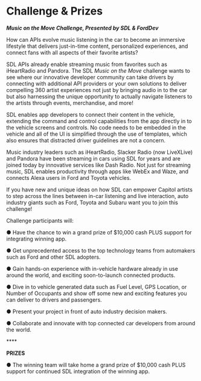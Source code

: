 # Challenge & Prizes

_**Music on the Move Challenge, Presented by SDL & FordDev**_

How can APIs evolve music listening in the car to become an immersive lifestyle that delivers just-in-time content, personalized experiences, and connect fans with all aspects of their favorite artists?

SDL APIs already enable streaming music from favorites such as iHeartRadio and Pandora. The SDL _Music on the Move_ challenge wants to see where our innovative developer community can take drivers by connecting with additional API providers or your own solutions to deliver compelling 360 artist experiences not just by bringing audio in to the car but also harnessing the unique opportunity to actually navigate listeners to the artists through events, merchandise, and more!

SDL enables app developers to connect their content in the vehicle, extending the command and control capabilities from the app directly in to the vehicle screens and controls. No code needs to be embedded in the vehicle and all of the UI is simplified through the use of templates, which also ensures that distracted driver guidelines are not a concern.

Music industry leaders such as iHeartRadio, Slacker Radio \(now LiveXLive\) and Pandora have been streaming in cars using SDL for years and are joined today by innovative services like Dash Radio. Not just for streaming music, SDL enables productivity through apps like WebEx and Waze, and connects Alexa users in Ford and Toyota vehicles.

If you have new and unique ideas on how SDL can empower Capitol artists to step across the lines between in-car listening and live interaction, auto industry giants such as Ford, Toyota and Subaru want you to join this challenge!

Challenge participants will:

●     Have the chance to win a grand prize of $10,000 cash PLUS support for integrating winning app.

●     Get unprecedented access to the top technology teams from automakers such as Ford and other SDL adopters.

●     Gain hands-on experience with in-vehicle hardware already in use around the world, and exciting soon-to-launch connected products.

●     Dive in to vehicle generated data such as Fuel Level, GPS Location, or Number of Occupants and show off some new and exciting features you can deliver to drivers and passengers.

●     Present your project in front of auto industry decision makers.

●     Collaborate and innovate with top connected car developers from around the world.

\*\*\*\*

**PRIZES**

●     The winning team will take home a grand prize of $10,000 cash PLUS support for continued SDL integration of the winning app.

